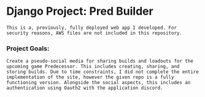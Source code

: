 # Django Project: Pred Builder

	This is a, previously, fully deployed web app I developed. For security reasons, AWS files are not included in this repository.

### Project Goals:

	Create a pseudo-social media for sharing builds and loadouts for the upcoming game Predecessor. This includes creating, sharing, and storing builds. Due to time constraints, I did not complete the entire implementation of the site, however the given repo is a fully functioning version. Alongside the social aspects, this includes an authentication using Oauth2 with the application discord.
